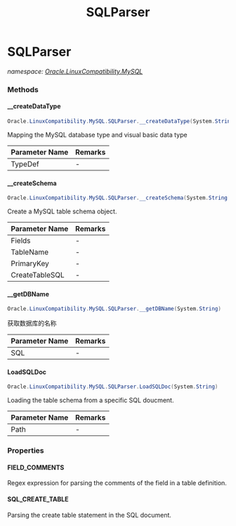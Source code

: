 ﻿---
title: SQLParser
---

# SQLParser
_namespace: [Oracle.LinuxCompatibility.MySQL](N-Oracle.LinuxCompatibility.MySQL.html)_



### Methods

#### __createDataType
```csharp
Oracle.LinuxCompatibility.MySQL.SQLParser.__createDataType(System.String)
```
Mapping the MySQL database type and visual basic data type

|Parameter Name|Remarks|
|--------------|-------|
|TypeDef|-|


#### __createSchema
```csharp
Oracle.LinuxCompatibility.MySQL.SQLParser.__createSchema(System.String[],System.String,System.String,System.String)
```
Create a MySQL table schema object.

|Parameter Name|Remarks|
|--------------|-------|
|Fields|-|
|TableName|-|
|PrimaryKey|-|
|CreateTableSQL|-|


#### __getDBName
```csharp
Oracle.LinuxCompatibility.MySQL.SQLParser.__getDBName(System.String)
```
获取数据库的名称

|Parameter Name|Remarks|
|--------------|-------|
|SQL|-|


#### LoadSQLDoc
```csharp
Oracle.LinuxCompatibility.MySQL.SQLParser.LoadSQLDoc(System.String)
```
Loading the table schema from a specific SQL doucment.

|Parameter Name|Remarks|
|--------------|-------|
|Path|-|




### Properties

#### FIELD_COMMENTS
Regex expression for parsing the comments of the field in a table definition.
#### SQL_CREATE_TABLE
Parsing the create table statement in the SQL document.

